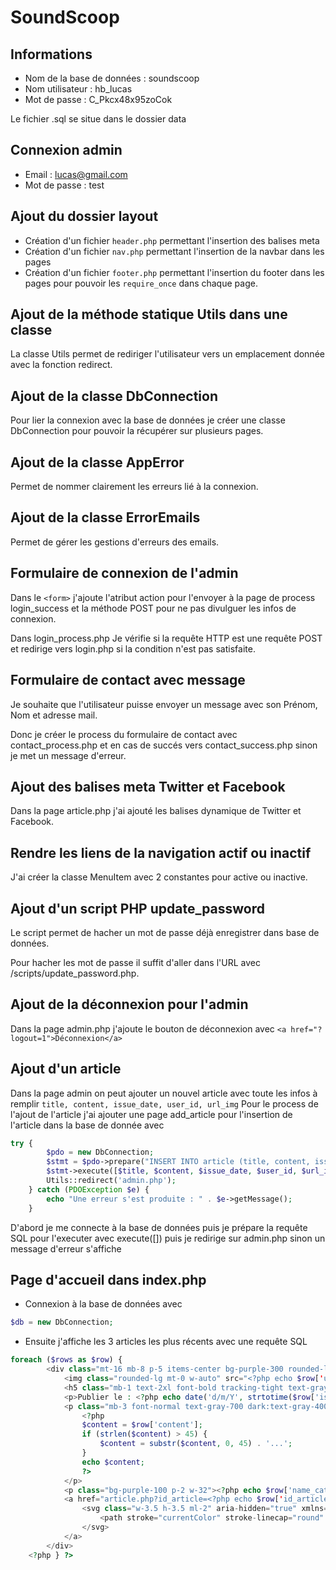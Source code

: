 # SoundScoop

## Informations
- Nom de la base de données : soundscoop
- Nom utilisateur : hb_lucas
- Mot de passe : C_Pkcx48x95zoCok

Le fichier .sql se situe dans le dossier data

## Connexion admin
- Email : lucas@gmail.com
- Mot de passe : test

## Ajout du dossier layout
- Création d'un fichier ```header.php``` permettant l'insertion des balises meta
- Création d'un fichier ```nav.php``` permettant l'insertion de la navbar dans les pages
- Création d'un fichier ```footer.php``` permettant l'insertion du footer dans les pages pour pouvoir les ```require_once``` dans chaque page.

## Ajout de la méthode statique Utils dans une classe
La classe Utils permet de rediriger l'utilisateur vers un emplacement donnée avec la fonction redirect.

## Ajout de la classe DbConnection
Pour lier la connexion avec la base de données je créer une classe DbConnection pour pouvoir la récupérer sur plusieurs pages.

## Ajout de la classe AppError
Permet de nommer clairement les erreurs lié à la connexion.

## Ajout de la classe ErrorEmails
Permet de gérer les gestions d'erreurs des emails.

## Formulaire de connexion de l'admin
Dans le ```<form>``` j'ajoute l'atribut action pour l'envoyer à la page de process login_success et la méthode POST pour ne pas divulguer les infos de connexion.

Dans login_process.php
Je vérifie si la requête HTTP est une requête POST et redirige vers login.php si la condition n'est pas satisfaite.

## Formulaire de contact avec message
Je souhaite que l'utilisateur puisse envoyer un message avec son Prénom, Nom et adresse mail.

Donc je créer le process du formulaire de contact avec contact_process.php et en cas de succés vers contact_success.php sinon je met un message d'erreur.

## Ajout des balises meta Twitter et Facebook
Dans la page article.php j'ai ajouté les balises dynamique de Twitter et Facebook.

## Rendre les liens de la navigation actif ou inactif
J'ai créer la classe MenuItem avec 2 constantes pour active ou inactive.

## Ajout d'un script PHP update_password
Le script permet de hacher un mot de passe déjà enregistrer dans base de données.

Pour hacher les mot de passe il suffit d'aller dans l'URL avec /scripts/update_password.php.

## Ajout de la déconnexion pour l'admin
Dans la page admin.php j'ajoute le bouton de déconnexion avec ```<a href="?logout=1">Déconnexion</a>``` 

## Ajout d'un article
Dans la page admin on peut ajouter un nouvel article avec toute les infos à remplir ```title, content, issue_date, user_id, url_img``` 
Pour le process de l'ajout de l'article j'ai ajouter une page add_article pour l'insertion de l'article dans la base de donnée avec
```php
try {
        $pdo = new DbConnection;
        $stmt = $pdo->prepare("INSERT INTO article (title, content, issue_date, user_id, url_img) VALUES (?, ?, ?, ?, ?)");
        $stmt->execute([$title, $content, $issue_date, $user_id, $url_img]);
        Utils::redirect('admin.php');
    } catch (PDOException $e) {
        echo "Une erreur s'est produite : " . $e->getMessage();
    }
```
D'abord je me connecte à la base de données puis je prépare la requête SQL pour l'executer avec execute([]) puis je redirige sur admin.php sinon un message d'erreur s'affiche


## Page d'accueil dans index.php

- Connexion à la base de données avec
```php
$db = new DbConnection;
```
- Ensuite j'affiche les 3 articles les plus récents avec une requête SQL
```php
foreach ($rows as $row) {
        <div class="mt-16 mb-8 p-5 items-center bg-purple-300 rounded-lg shadow-lg hover:bg-purple-200 dark:border-gray-700 dark:bg-gray-800 dark:hover-bg-gray-700">
            <img class="rounded-lg mt-0 w-auto" src="<?php echo $row['url_img']; ?>" alt="Image de <?php echo $row['title']; ?>"/>
            <h5 class="mb-1 text-2xl font-bold tracking-tight text-gray-900 dark:text-white"><?php echo $row['title']; ?></h5>
            <p>Publier le : <?php echo date('d/m/Y', strtotime($row['issue_date']));?></p>
            <p class="mb-3 font-normal text-gray-700 dark:text-gray-400">
                <?php
                $content = $row['content'];
                if (strlen($content) > 45) {
                    $content = substr($content, 0, 45) . '...';
                }
                echo $content;
                ?>
            </p>
            <p class="bg-purple-100 p-2 w-32"><?php echo $row['name_categorie'];?></p>
            <a href="article.php?id_article=<?php echo $row['id_article']; ?>" class="w-auto flex items-center px-3 py-2 text-center text-sm font-medium text-white bg-purple-700 rounded-lg hover:bg-purple-800 focus:ring-4 focus:outline-none focus:ring-purple-300 dark:bg-purple-400 dark:hover:bg-purple-600 dark:focus:ring-purple-800">En lire plus
                <svg class="w-3.5 h-3.5 ml-2" aria-hidden="true" xmlns="http://www.w3.org/2000/svg" fill="none" viewBox="0 0 14 10">
                    <path stroke="currentColor" stroke-linecap="round" stroke-linejoin="round" stroke-width="2" d="M1 5h12m0 0L9 1m4 4L9 9"/>
                </svg>
            </a>
        </div>
    <?php } ?>
```
